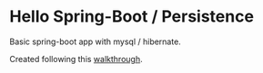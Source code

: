# Hello Spring-Boot / Persistence

Basic spring-boot app with mysql / hibernate.

Created following this [walkthrough](https://www.callicoder.com/spring-boot-rest-api-tutorial-with-mysql-jpa-hibernate/).


